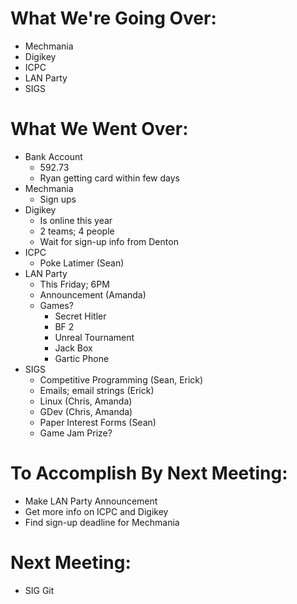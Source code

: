 # What We're Going Over:
- Mechmania
- Digikey
- ICPC
- LAN Party
- SIGS
	
# What We Went Over:
- Bank Account
	- 592.73
	- Ryan getting card within few days
- Mechmania
	- Sign ups
- Digikey
	- Is online this year
	- 2 teams; 4 people
	- Wait for sign-up info from Denton
- ICPC
	- Poke Latimer (Sean)
- LAN Party
	- This Friday; 6PM 
	- Announcement (Amanda) 
	- Games?
		- Secret Hitler
		- BF 2
		- Unreal Tournament 
		- Jack Box
		- Gartic Phone
- SIGS
	- Competitive Programming (Sean, Erick)
	- Emails; email strings (Erick)
	- Linux (Chris, Amanda)
	- GDev (Chris, Amanda)
	- Paper Interest Forms (Sean)
	- Game Jam Prize?
	
# To Accomplish By Next Meeting: 

- Make LAN Party Announcement
- Get more info on ICPC and Digikey
- Find sign-up deadline for Mechmania 

# Next Meeting:
- SIG Git
